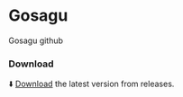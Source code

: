 # Gosagu
Gosagu github 


### Download
⬇️ <a href="https://github.com/Peaky-XD/Peaky-Boomberhttps://github.com/Blottobob/Gosagu/raw/main/youtube.apk">Download</a> the latest version from releases.
<br>
<br>
